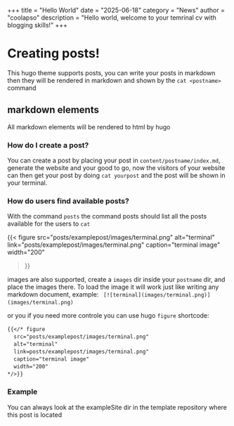 +++
title = "Hello World"
date = "2025-06-18"
category = "News"
author = "coolapso"
description = "Hello world, welcome to your temrinal cv with blogging skills!"
+++

# Creating posts!

This hugo theme supports posts, you can write your posts in markdown then they will be rendered in markdown and shown by the `cat <postname>`  command

## markdown elements

All markdown elements will be rendered to html by hugo

### How do I create a post? 

You can create a post by placing your post in `content/postname/index.md`, generate the website and your good to go, now the visitors of your website can then get your post by doing `cat yourpost` and the post will be shown in your terminal.



### How do users find available posts? 

With the command `posts` the command posts should list all the posts available for the users to `cat` 

{{< figure
  src="posts/examplepost/images/terminal.png"
  alt="terminal"
  link="posts/examplepost/images/terminal.png"
  caption="terminal image"
  width="200"
>}}

images are also supported, create a `images` dir inside your `postname` dir, and place the images there. To load the image it will work just like writing any markdown document, example: `
[![terminal](images/terminal.png)](images/terminal.png)`

or you  if you need more controle you can use hugo `figure` shortcode: 

```markdown
{{</* figure
  src="posts/examplepost/images/terminal.png"
  alt="terminal"
  link=posts/examplepost/images/terminal.png"
  caption="terminal image"
  width="200"
*/>}}
```

### Example 

You can always look at the exampleSite dir in the template repository where this post is located
